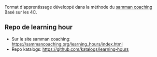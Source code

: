 Format d'apprentissage développé dans la méthode du [samman coaching](https://sammancoaching.org/) 
Basé sur les 4C.

## Repo de learning hour
* Sur le site samman coaching: https://sammancoaching.org/learning_hours/index.html
* Repo  katalogs: https://github.com/katalogs/learning-hours
